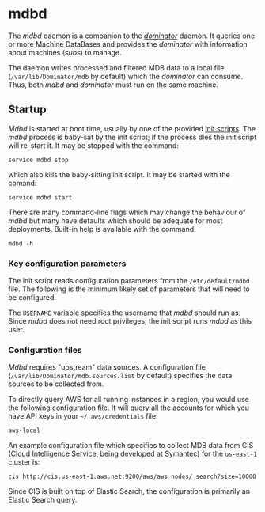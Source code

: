 # mdbd
The *mdbd* daemon is a companion to the *[dominator](../dominator/README.md)*
daemon. It queries one or more Machine DataBases and provides the *dominator*
with information about machines (*subs*) to manage.

The daemon writes processed and filtered MDB data to a local file
(`/var/lib/Dominator/mdb` by default) which the *dominator* can consume. Thus,
both *mdbd* and *dominator* must run on the same machine.

## Startup
*Mdbd* is started at boot time, usually by one of the provided
[init scripts](../../init.d/). The *mdbd* process is baby-sat by the init
script; if the process dies the init script will re-start it. It may be stopped
with the command:

```
service mdbd stop
```

which also kills the baby-sitting init script. It may be started with the
comand:

```
service mdbd start
```

There are many command-line flags which may change the behaviour of *mdbd*
but many have defaults which should be adequate for most deployments. Built-in
help is available with the command:

```
mdbd -h
```

### Key configuration parameters
The init script reads configuration parameters from the `/etc/default/mdbd`
file. The following is the minimum likely set of parameters that will need to be
configured.

The `USERNAME` variable specifies the username that *mdbd* should run as.
Since *mdbd* does not need root privileges, the init script runs
*mdbd* as this user.

### Configuration files
*Mdbd* requires "upstream" data sources. A configuration file
(`/var/lib/Dominator/mdb.sources.list` by default) specifies the data sources
to be collected from.

To directly query AWS for all running instances in a region, you would use the
following configuration file. It will query all the accounts for which you have
API keys in your `~/.aws/credentials` file:

```
aws-local
```

An example configuration file which specifies to collect MDB data from CIS
(Cloud Intelligence Service, being developed at Symantec) for the `us-east-1`
cluster is:

```
cis http://cis.us-east-1.aws.net:9200/aws/aws_nodes/_search?size=10000
```

Since CIS is built on top of Elastic Search, the configuration is primarily an
Elastic Search query.
